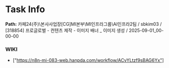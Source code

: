 # Task Info

**Path:** 카페24(주)\본사사업장\[CG]MI본부\MI인프라그룹\AI인프라2팀 / sbkim03 / [318854] 프로글로벌 - 컨텐츠 제작 - 이미지 배너 _ 이미지 생성 / 2025-09-01_00-00-00

### WIKI
- ["https://n8n-mi-083-web.hanpda.com/workflow/ACvYLtzf9sBAG6Yx"]

